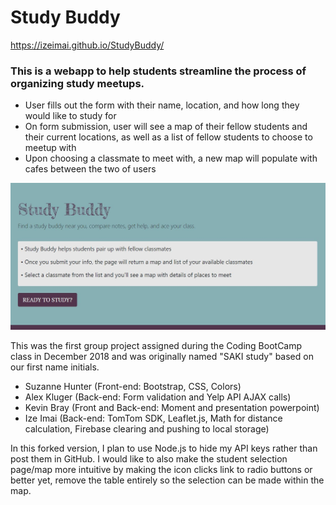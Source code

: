 # Study Buddy

https://izeimai.github.io/StudyBuddy/

### This is a webapp to help students streamline the process of organizing study meetups.

* User fills out the form with their name, location, and how long they would like to study for
* On form submission, user will see a map of their fellow students and their current locations, as well as a list of fellow students to choose to meetup with
* Upon choosing a classmate to meet with, a new map will populate with cafes between the two of users

![Image of landing page](/assets/landing.JPG)


This was the first group project assigned during the Coding BootCamp class in December 2018 and was originally named "SAKI study" based on our first name initials.
* Suzanne Hunter (Front-end: Bootstrap, CSS, Colors)
* Alex Kluger (Back-end: Form validation and Yelp API AJAX calls)
* Kevin Bray (Front and Back-end: Moment and presentation powerpoint)
* Ize Imai (Back-end: TomTom SDK, Leaflet.js, Math for distance calculation, Firebase clearing and pushing to local storage)

In this forked version, I plan to use Node.js to hide my API keys rather than post them in GitHub. I would like to also make the student selection page/map more intuitive by making the icon clicks link to radio buttons or better yet, remove the table entirely so the selection can be made within the map.